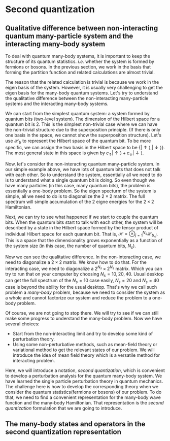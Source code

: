 # Second quantization

## Qualitative difference between non-interacting quantum many-particle system and the interacting many-body system

To deal with quantum many-body systems, it is important to keep the structure of its quantum statistics. *i.e.* whether the system is formed by fermions or bosons. In the previous section, we work in the basis that forming the partition function and related calculations are almost trivial. 

The reason that the related calculation is trivial is because we work in the eigen basis of the system. However, it is usually very challenging to get the eigen basis for the many-body quantum systems. Let's try to understand the qualitative difference between the non-interacting many-particle systems and the interacting many-body systems.

We can start from the simplest quantum system: a system formed by quantum bits (two-level system). The dimension of the Hilbert space for a quantum bit is 2. This is the simplest non-trivial case where we can have the non-trivial structure due to the superposition principle. (If there is only one basis in the space, we cannot show the superposition structure). Let's use $\mathcal{H}_b$ to represent the Hilbert space of the quantum bit. To be more specific, we can assign the two basis in the Hilbert space to be $\left\{ |\uparrow\rangle,|\downarrow\rangle \right\}$. The most general state in this space is given by $c_{\uparrow}|\uparrow\rangle+c_{\downarrow}|\downarrow\rangle$.

Now, let's consider the non-interacting quantum many-particle system. In our simple example above, we have lots of quantum bits that does not talk with each other. So to understand the system, essentially all we need to do is to understand what a single quantum bit is doing. So even though we have many particles (in this case, many quantum bits), the problem is essentially a one-body problem. So the eigen specturm of the system is simple, all we need to do is to diagonalize the $2\times2$ matrix. The full spectrum will simple accumulation of the 2 eigne energies for the $2\times2$ Hamiltonian.

Next, we can try to see what happened if we start to couple the quantum bits. When the quantum bits start to talk with each other, the system will be described by a state in the Hilbert space formed by the tensor product of individual Hilbert space for each quantum bit. That is, $\mathcal{H}=\otimes_{j=1}^{N_s}\mathcal{H}_{b,j}$. This is a space that the dimensionality grows exponentially as a function of the system size (in this case, the number of quantum bits, $N_s$).

Now we can see the qualitative difference. In the non-interacting case, we need to diagonalize a $2\times 2$ matrix. We know how to do that. For the interacting case, we need to diagonalize a $2^{N_s}\times 2^{N_s}$ matrix. Which you can try to run that on your computer by choosing $N_s=10,20,40$. Usual desktop can get the full spectrum of the $N_s=10$ case easily, $N_s=20$ and $N_s=40$ case is beyond the ability for the usual desktop. That's why we call such problem a *many-body* problem, because we need to consider the system as a whole and cannot factorize our system and reduce the problem to a one-body problem.

Of course, we are not going to stop there. We will try to see if we can still make some progress to understand the many-body problem. Now we have several choices:

* Start from the non-interacting limit and try to develop some kind of perturbation theory.
* Using some non-perturbative methods, such as mean-field theory or variational method to get the relevant states of our problem. We will introduce the idea of mean field theory which is a versatile method for interacting problem. 
 
Here, we will introduce a notation, *second quantization*, which is convenient to develop a perturbation analysis for the quantum many-body system. We have learned the single particle perturbation theory in quantum mechanics. The challenge here is how to develop the corresponding theory when we consider the quantum statistics(fermions or bosons) of our problem. To do that, we need to find a convenient representation for the many-body wave function and the many-body Hamiltonian. That representation is the *second quantization* formulation that we are going to introduce.

## The many-body states and operators in the second quantization representation

